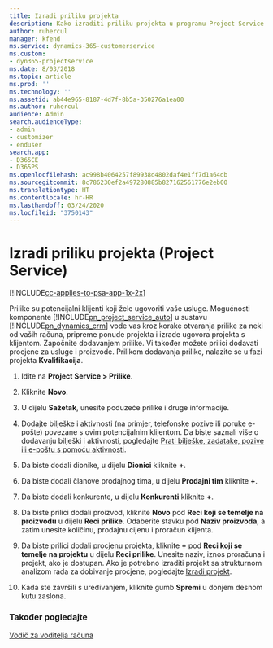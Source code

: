 ```yaml
---
title: Izradi priliku projekta
description: Kako izraditi priliku projekta u programu Project Service
author: ruhercul
manager: kfend
ms.service: dynamics-365-customerservice
ms.custom:
- dyn365-projectservice
ms.date: 8/03/2018
ms.topic: article
ms.prod: ''
ms.technology: ''
ms.assetid: ab44e965-8187-4d7f-8b5a-350276a1ea00
ms.author: ruhercul
audience: Admin
search.audienceType:
- admin
- customizer
- enduser
search.app:
- D365CE
- D365PS
ms.openlocfilehash: ac998b4064257f89938d4802daf4e1ff7d1a64db
ms.sourcegitcommit: 8c786230ef2a497280885b827162561776e2eb00
ms.translationtype: HT
ms.contentlocale: hr-HR
ms.lasthandoff: 03/24/2020
ms.locfileid: "3750143"
---
```

# <a name="create-a-project-opportunity-project-service"></a>Izradi priliku projekta (Project Service)

[!INCLUDE[cc-applies-to-psa-app-1x-2x](../includes/cc-applies-to-psa-app-1x-2x.md)]

Prilike su potencijalni klijenti koji žele ugovoriti vaše usluge. Mogućnosti komponente [!INCLUDE[pn_project_service_auto](../includes/pn-project-service-auto.md)] u sustavu [!INCLUDE[pn_dynamics_crm](../includes/pn-dynamics-crm.md)] vode vas kroz korake otvaranja prilike za neki od vaših računa, pripreme ponude projekta i izrade ugovora projekta s klijentom. Započnite dodavanjem prilike. Vi također možete prilici dodavati procjene za usluge i proizvode. Prilikom dodavanja prilike, nalazite se u fazi projekta **Kvalifikacija**.  
  
1.  Idite na **Project Service > Prilike**.  
  
2.  Kliknite **Novo**.  
  
3.  U dijelu **Sažetak**, unesite poduzeće prilike i druge informacije.  
  
4.  Dodajte bilješke i aktivnosti (na primjer, telefonske pozive ili poruke e-pošte) povezane s ovim potencijalnim klijentom. Da biste saznali više o dodavanju bilješki i aktivnosti, pogledajte [Prati bilješke, zadatake, pozive ili e-poštu s pomoću aktivnosti](../basics/work-with-activities.md).  
  
5.  Da biste dodali dionike, u dijelu **Dionici** kliknite **+**.  
  
6.  Da biste dodali članove prodajnog tima, u dijelu **Prodajni tim** kliknite **+**.  
  
7.  Da biste dodali konkurente, u dijelu **Konkurenti** kliknite **+**.  
  
8.  Da biste prilici dodali proizvod, kliknite **Novo** pod **Reci koji se temelje na proizvodu** u dijelu **Reci prilike**. Odaberite stavku pod **Naziv proizvoda**, a zatim unesite količinu, prodajnu cijenu i proračun klijenta.  
  
9. Da biste prilici dodali procjenu projekta, kliknite **+** pod **Reci koji se temelje na projektu** u dijelu **Reci prilike**. Unesite naziv, iznos proračuna i projekt, ako je dostupan. Ako je potrebno izraditi projekt sa strukturnom analizom rada za dobivanje procjene, pogledajte [Izradi projekt](../project-service/create-project.md).  
  
10. Kada ste završili s uređivanjem, kliknite gumb **Spremi** u donjem desnom kutu zaslona.  
  
### <a name="see-also"></a>Također pogledajte  
 [Vodič za voditelja računa](../project-service/account-manager-guide.md)
